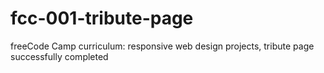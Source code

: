 # fcc-001-tribute-page
freeCode Camp curriculum: responsive web design projects, tribute page
successfully completed
